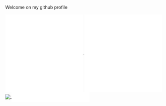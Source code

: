 Welcome on my github profile

<a href="https://github.com/julienbonnet50">
  <img align="center" width="49%" src="./github-metrics.svg" />
</a>

<a href="https://github.com/julienbonnet50">
  <img align="center" width="49%" src="./github-metrics.svg" />
</a>

<a href="https://github.com/julienbonnet50">
  <img align="center" width="49%" src="./repositories.svg.svg" />
</a>

<a href="https://github.com/julienbonnet50">
  <img align="center" width="49%" src="./metrics.plugin.chess.svg" />
</a>